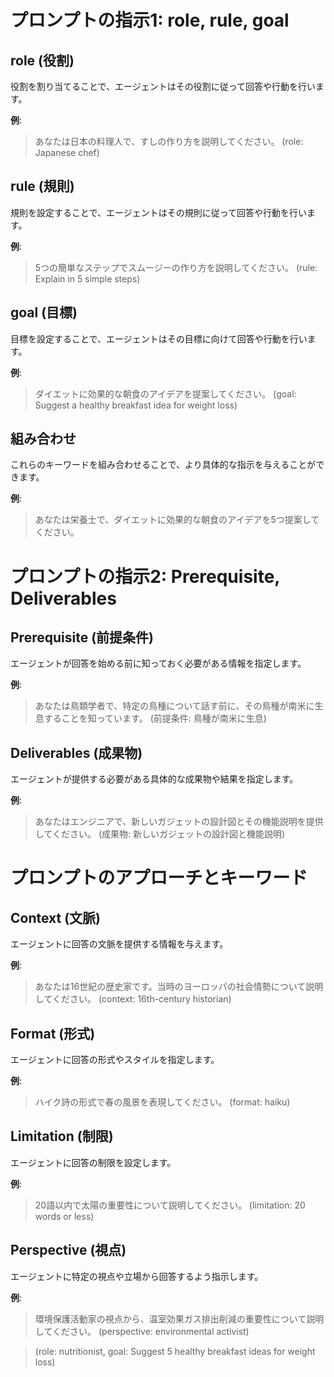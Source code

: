 # プロンプトの指示1: role, rule, goal

## role (役割)
役割を割り当てることで、エージェントはその役割に従って回答や行動を行います。

**例**:
> あなたは日本の料理人で、すしの作り方を説明してください。
> (role: Japanese chef)

## rule (規則)
規則を設定することで、エージェントはその規則に従って回答や行動を行います。

**例**:
> 5つの簡単なステップでスムージーの作り方を説明してください。
> (rule: Explain in 5 simple steps)

## goal (目標)
目標を設定することで、エージェントはその目標に向けて回答や行動を行います。

**例**:
> ダイエットに効果的な朝食のアイデアを提案してください。
> (goal: Suggest a healthy breakfast idea for weight loss)

## 組み合わせ
これらのキーワードを組み合わせることで、より具体的な指示を与えることができます。

**例**:
> あなたは栄養士で、ダイエットに効果的な朝食のアイデアを5つ提案してください。

# プロンプトの指示2: Prerequisite, Deliverables

## Prerequisite (前提条件)
エージェントが回答を始める前に知っておく必要がある情報を指定します。

**例**:

> あなたは鳥類学者で、特定の鳥種について話す前に、その鳥種が南米に生息することを知っています。
> (前提条件: 鳥種が南米に生息)

## Deliverables (成果物)
エージェントが提供する必要がある具体的な成果物や結果を指定します。

**例**:

> あなたはエンジニアで、新しいガジェットの設計図とその機能説明を提供してください。
> (成果物: 新しいガジェットの設計図と機能説明)

# プロンプトのアプローチとキーワード

## Context (文脈)
エージェントに回答の文脈を提供する情報を与えます。

**例**:
> あなたは16世紀の歴史家です。当時のヨーロッパの社会情勢について説明してください。
> (context: 16th-century historian)

## Format (形式)
エージェントに回答の形式やスタイルを指定します。

**例**:
> ハイク詩の形式で春の風景を表現してください。
> (format: haiku)

## Limitation (制限)
エージェントに回答の制限を設定します。

**例**:
> 20語以内で太陽の重要性について説明してください。
> (limitation: 20 words or less)

## Perspective (視点)
エージェントに特定の視点や立場から回答するよう指示します。

**例**:
> 環境保護活動家の視点から、温室効果ガス排出削減の重要性について説明してください。
> (perspective: environmental activist)

> (role: nutritionist, goal: Suggest 5 healthy breakfast ideas for weight loss)
